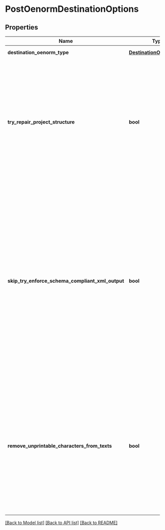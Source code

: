 # PostOenormDestinationOptions

## Properties
Name | Type | Description | Notes
------------ | ------------- | ------------- | -------------
**destination_oenorm_type** | [**DestinationOenormType**](DestinationOenormType.md) | Defaults to Lv2015 | 
**try_repair_project_structure** | **bool** | Defaults to false. If this is enabled, the converter will try to ensure that the project structure can be mapped to Oenorm. It might introduce additional group levels to ensure a compatible target | 
**skip_try_enforce_schema_compliant_xml_output** | **bool** | If this option is enabled, AVACloud will not attempt to force a schema-compliant Xml output for ÖNorm targets that are Xml based. By default, AVACloud will try to add required fields, even if no data is present, with sensible defaults. This behavior can be disabled with this option. | 
**remove_unprintable_characters_from_texts** | **bool** | If this is enabled, unprintable characters are removed from text elements. Otherwise, the conversion might fail in case some text content contains characters that are not allowed in XML output formats. Defaults to true. | 

[[Back to Model list]](../README.md#documentation-for-models) [[Back to API list]](../README.md#documentation-for-api-endpoints) [[Back to README]](../README.md)


